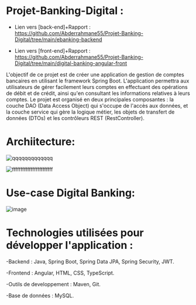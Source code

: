  # Projet-Banking-Digital :

- Lien vers [back-end]+Rapport :
  https://github.com/Abderrahmane55/Projet-Banking-Digital/tree/main/ebanking-backend

- Lien vers [front-end]+Rapport :
  https://github.com/Abderrahmane55/Projet-Banking-Digital/tree/main/digital-banking-angular-front

  
  
L'objectif de ce projet est de créer une application de gestion de comptes bancaires en utilisant le framework Spring Boot. L'application permettra aux utilisateurs de gérer facilement leurs comptes en effectuant des opérations de débit et de crédit, ainsi qu'en consultant les informations relatives à leurs comptes. Le projet est organisé en deux principales composantes : la couche DAO (Data Access Object) qui s'occupe de l'accès aux données, et la couche service qui gère la logique métier, les objets de transfert de données (DTOs) et les contrôleurs REST (RestController).
# Archiitecture:

![qqqqqqqqqqqqq](https://github.com/Abderrahmane55/Projet-Banking-Digital/assets/107000262/02607028-6708-4123-b4cd-c685cb398cc4)


![ffffffffffffffffffffffff](https://github.com/Abderrahmane55/Projet-Banking-Digital/assets/107000262/a8345f7d-9576-49bc-ba93-9b28e8a6e773)

# Use-case Digital Banking:
![image](https://github.com/Abderrahmane55/Projet-Banking-Digital/assets/107000262/6164d2af-7e8d-47e7-bc77-f6d45828674b)

# Technologies utilisées pour développer l'application :

-Backend : Java, Spring Boot, Spring Data JPA, Spring Security, JWT. 

-Frontend : Angular, HTML, CSS, TypeScript. 

-Outils de developpement : Maven, Git. 

-Base de données : MySQL.
